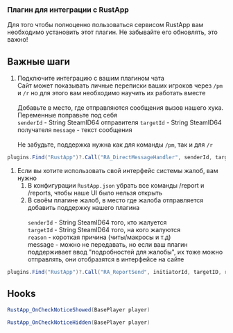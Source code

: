 ### Плагин для интеграции с RustApp

Для того чтобы полноценно пользоваться сервисом RustApp вам необходимо установить этот плагин. Не забывайте его обновлять, это важно!

## Важные шаги

1. Подключите интеграцию с вашим плагином чата\
   Сайт может показывать личные переписки ваших игроков через `/pm` и `/r` но для этого вам необходимо научить их работать вместе\
   \
   Добавьте в место, где отправляются сообщения вызов нашего хука. Переменные поправьте под себя\
   `senderId` - String SteamID64 отправителя
   `targetId` - String SteamID64 получателя
   `message` - текст сообщения\
   \
   Не забудьте, поддержка нужна как для команды `/pm`, так и для `/r`

```csharp
plugins.Find("RustApp")?.Call("RA_DirectMessageHandler", senderId, targetId, message);
```

1. Если вы хотите использовать свой интерфейс системы жалоб, вам нужно
   1. В конфигурации `RustApp.json` убрать все команды /report и /reports, чтобы наше UI было нельзя открыть
   2. В своём плагине жалоб, в место где жалоба отправляется добавить поддержку нашего плагина\
      \
      `senderId` - String SteamID64 того, кто жалуется\
      `targetId` - String SteamID64 того, на кого жалуются\
      `reason` - короткая причина (читы/макросы и т.д)\
      message - можно не передавать, но если ваш плагин поддерживает ввод "подробностей для жалобы", их тоже можно отправлять, они отобразятся в интерфейсе на сайте

```csharp
plugins.Find("RustApp")?.Call("RA_ReportSend", initiatorId, targetID, reason, <optional> message)
```

## Hooks

```csharp
RustApp_OnCheckNoticeShowed(BasePlayer player)
```

```csharp
RustApp_OnCheckNoticeHidden(BasePlayer player)
```

